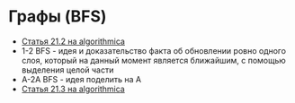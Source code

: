 # Графы (BFS)

- [Статья 21.2 на algorithmica](https://ru.algorithmica.org/cs/shortest-paths/bfs/)
- 1-2  BFS - идея и доказательство факта об обновлении ровно одного слоя, который на данный момент является ближайшим, с помощью выделения целой части
- A-2A BFS - идея поделить на А
- [Статья 21.3 на algorithmica](https://ru.algorithmica.org/cs/shortest-paths/dijkstra/)

